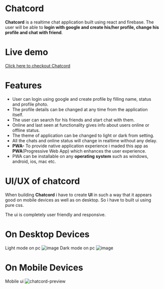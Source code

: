 # Chatcord

**Chatcord** is a realtime chat application built using react and firebase.
The user will be able to **login with google and create his/her profile, change his profile and chat with friend**.

#  Live  demo	
[Click here to checkout Chatcord](https://chatcord-7e9a8.firebaseapp.com/)

# Features

  * User can login using google and create profile by filling name, status and profile photo.
  * The profile details can be changed at any time from the application itself.
  * The user can search for his friends and start chat with them.
  * Online and last seen at functionality gives info about users online or offline status.
  * The theme of application can be changed to light or dark from setting.
  * All the chats and online status will change in realtime without any delay.
  *  **PWA-**  To provide native application experience i maded this app as **PWA**(Progressive Web App) which enhances the user experience.
  * PWA can be installable on any **operating system** such as windows, android, ios, mac etc.
  

# UI/UX of chatcord

When building **Chatcord** i have to create **UI** in such a way that it appears good on mobile devices as well as on desktop. So i have to built ui using pure css.

The ui is completely user friendly and responsive.
# On Desktop Devices
 Light mode on pc
 ![image](https://github.com/user-attachments/assets/a166c203-2159-4e12-84b2-074e5403e1a6)
 Dark mode on pc
 ![image](https://github.com/user-attachments/assets/4bf2030a-08b8-47cc-8d28-fa272117bc3c)

# On Mobile Devices
Mobile ui
 ![chatcord-preview](https://github.com/user-attachments/assets/8caafa49-ef6e-454b-889d-6d573393f43e)





	
